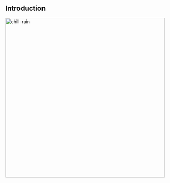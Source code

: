 ## Introduction
<img width="498" height="498" alt="chill-rain" src="https://github.com/user-attachments/assets/ffdcc2b8-acf7-4b0f-9c57-c4721970a62d" />
